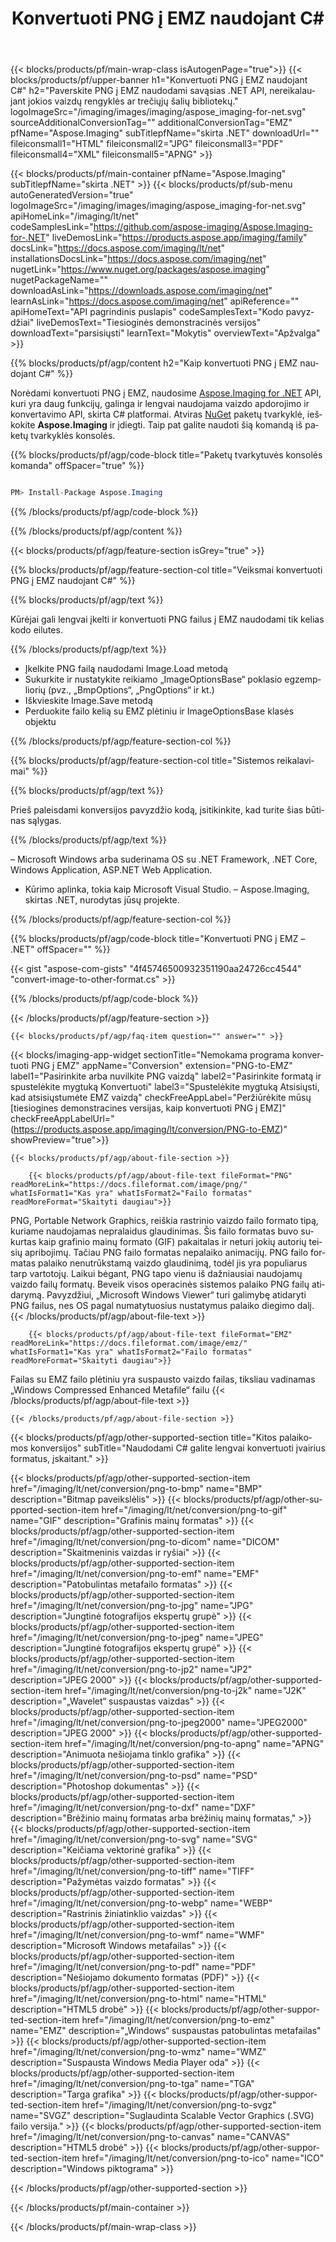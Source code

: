 ﻿---
title: Konvertuoti PNG į EMZ naudojant C# 
weight: 3920
url: /lt/net/conversion/png-to-emz/ 
lang: lt
langdirlevel: 2
locales: ja,it,zh-hant,ru,de,es,fr,nl,id,lt,pl,pt,vi,tr,ko,zh-hans,ar,hi,th,sv,cs,uk,he
description: C# konvertavimo iš PNG į EMZ pavyzdinis kodas. Naudokite API pavyzdinį kodą paketiniams PNG failams konvertuoti į EMZ VB.NET, Asp.NET arba bet kurioje .NET pagrįstoje programoje.
---

{{< blocks/products/pf/main-wrap-class isAutogenPage="true">}}
{{< blocks/products/pf/upper-banner h1="Konvertuoti PNG į EMZ naudojant C#" h2="Paverskite PNG į EMZ naudodami savąsias .NET API, nereikalaujant jokios vaizdų rengyklės ar trečiųjų šalių bibliotekų." logoImageSrc="/imaging/images/imaging/aspose_imaging-for-net.svg" sourceAdditionalConversionTag="" additionalConversionTag="EMZ" pfName="Aspose.Imaging" subTitlepfName="skirta .NET" downloadUrl="" fileiconsmall1="HTML" fileiconsmall2="JPG" fileiconsmall3="PDF" fileiconsmall4="XML" fileiconsmall5="APNG" >}}


{{< blocks/products/pf/main-container pfName="Aspose.Imaging" subTitlepfName="skirta .NET" >}}
{{< blocks/products/pf/sub-menu autoGeneratedVersion="true" logoImageSrc="/imaging/images/imaging/aspose_imaging-for-net.svg" apiHomeLink="/imaging/lt/net" codeSamplesLink="https://github.com/aspose-imaging/Aspose.Imaging-for-.NET" liveDemosLink="https://products.aspose.app/imaging/family" docsLink="https://docs.aspose.com/imaging/lt/net" installationsDocsLink="https://docs.aspose.com/imaging/net" nugetLink="https://www.nuget.org/packages/aspose.imaging" nugetPackageName="" downloadAsLink="https://downloads.aspose.com/imaging/net" learnAsLink="https://docs.aspose.com/imaging/net" apiReference="" apiHomeText="API pagrindinis puslapis" codeSamplesText="Kodo pavyzdžiai" liveDemosText="Tiesioginės demonstracinės versijos" downloadText="parsisiųsti" learnText="Mokytis" overviewText="Apžvalga" >}}

{{% blocks/products/pf/agp/content h2="Kaip konvertuoti PNG į EMZ naudojant C#" %}}

Norėdami konvertuoti PNG į EMZ, naudosime [Aspose.Imaging for .NET](https://products.aspose.com/imaging/net) API, kuri yra daug funkcijų, galinga ir lengvai naudojama vaizdo apdorojimo ir konvertavimo API, skirta C# platformai. Atviras [NuGet](https://www.nuget.org/packages/aspose.imaging) paketų tvarkyklė, ieškokite **Aspose.Imaging** ir įdiegti. Taip pat galite naudoti šią komandą iš paketų tvarkyklės konsolės.

{{% blocks/products/pf/agp/code-block title="Paketų tvarkytuvės konsolės komanda" offSpacer="true" %}}

```cs

PM> Install-Package Aspose.Imaging

```

{{% /blocks/products/pf/agp/code-block %}}

{{% /blocks/products/pf/agp/content %}}

{{< blocks/products/pf/agp/feature-section isGrey="true" >}}

{{% blocks/products/pf/agp/feature-section-col title="Veiksmai konvertuoti PNG į EMZ naudojant C#" %}}

{{% blocks/products/pf/agp/text %}}

Kūrėjai gali lengvai įkelti ir konvertuoti PNG failus į EMZ naudodami tik kelias kodo eilutes.

{{% /blocks/products/pf/agp/text %}}

+ Įkelkite PNG failą naudodami Image.Load metodą
+ Sukurkite ir nustatykite reikiamo „ImageOptionsBase“ poklasio egzempliorių (pvz., „BmpOptions“, „PngOptions“ ir kt.)
+ Iškvieskite Image.Save metodą
+ Perduokite failo kelią su EMZ plėtiniu ir ImageOptionsBase klasės objektu

{{% /blocks/products/pf/agp/feature-section-col %}}

{{% blocks/products/pf/agp/feature-section-col title="Sistemos reikalavimai" %}}

{{% blocks/products/pf/agp/text %}}

Prieš paleisdami konversijos pavyzdžio kodą, įsitikinkite, kad turite šias būtinas sąlygas.

{{% /blocks/products/pf/agp/text %}}

– Microsoft Windows arba suderinama OS su .NET Framework, .NET Core, Windows Application, ASP.NET Web Application.
- Kūrimo aplinka, tokia kaip Microsoft Visual Studio.
– Aspose.Imaging, skirtas .NET, nurodytas jūsų projekte.

{{% /blocks/products/pf/agp/feature-section-col %}}

{{% blocks/products/pf/agp/code-block title="Konvertuoti PNG į EMZ – .NET" offSpacer="" %}}

{{< gist "aspose-com-gists" "4f45746500932351190aa24726cc4544" "convert-image-to-other-format.cs" >}}

{{% /blocks/products/pf/agp/code-block %}}

{{< /blocks/products/pf/agp/feature-section >}}

    {{< blocks/products/pf/agp/faq-item question="" answer="" >}}

{{< blocks/imaging-app-widget
        sectionTitle="Nemokama programa konvertuoti PNG į EMZ"
        appName="Conversion"
        extension="PNG-to-EMZ"
        label1="Pasirinkite arba nuvilkite PNG vaizdą"
        label2="Pasirinkite formatą ir spustelėkite mygtuką Konvertuoti"
        label3="Spustelėkite mygtuką Atsisiųsti, kad atsisiųstumėte EMZ vaizdą"
        checkFreeAppLabel="Peržiūrėkite mūsų [tiesiogines demonstracines versijas, kaip konvertuoti PNG į EMZ]"
        checkFreeAppLabelUrl="(https://products.aspose.app/imaging/lt/conversion/PNG-to-EMZ)"
        showPreview="true">}}

    {{< blocks/products/pf/agp/about-file-section >}}
       
        {{< blocks/products/pf/agp/about-file-text fileFormat="PNG" readMoreLink="https://docs.fileformat.com/image/png/" whatIsFormat1="Kas yra" whatIsFormat2="Failo formatas" readMoreFormat="Skaityti daugiau">}}
PNG, Portable Network Graphics, reiškia rastrinio vaizdo failo formato tipą, kuriame naudojamas nepralaidus glaudinimas. Šis failo formatas buvo sukurtas kaip grafinio mainų formato (GIF) pakaitalas ir neturi jokių autorių teisių apribojimų. Tačiau PNG failo formatas nepalaiko animacijų. PNG failo formatas palaiko nenutrūkstamą vaizdo glaudinimą, todėl jis yra populiarus tarp vartotojų. Laikui bėgant, PNG tapo vienu iš dažniausiai naudojamų vaizdo failų formatų. Beveik visos operacinės sistemos palaiko PNG failų atidarymą. Pavyzdžiui, „Microsoft Windows Viewer“ turi galimybę atidaryti PNG failus, nes OS pagal numatytuosius nustatymus palaiko diegimo dalį.
        {{< /blocks/products/pf/agp/about-file-text >}}

        {{< blocks/products/pf/agp/about-file-text fileFormat="EMZ" readMoreLink="https://docs.fileformat.com/image/emz/" whatIsFormat1="Kas yra" whatIsFormat2="Failo formatas" readMoreFormat="Skaityti daugiau">}}
Failas su EMZ failo plėtiniu yra suspausto vaizdo failas, tiksliau vadinamas „Windows Compressed Enhanced Metafile“ failu
        {{< /blocks/products/pf/agp/about-file-text >}}

    {{< /blocks/products/pf/agp/about-file-section >}}

<!-- aboutfile Ends -->

{{< blocks/products/pf/agp/other-supported-section title="Kitos palaikomos konversijos" subTitle="Naudodami C# galite lengvai konvertuoti įvairius formatus, įskaitant." >}}

{{< blocks/products/pf/agp/other-supported-section-item href="/imaging/lt/net/conversion/png-to-bmp" name="BMP" description="Bitmap paveikslėlis" >}}
{{< blocks/products/pf/agp/other-supported-section-item href="/imaging/lt/net/conversion/png-to-gif" name="GIF" description="Grafinis mainų formatas" >}}
{{< blocks/products/pf/agp/other-supported-section-item href="/imaging/lt/net/conversion/png-to-dicom" name="DICOM" description="Skaitmeninis vaizdas ir ryšiai" >}}
{{< blocks/products/pf/agp/other-supported-section-item href="/imaging/lt/net/conversion/png-to-emf" name="EMF" description="Patobulintas metafailo formatas" >}}
{{< blocks/products/pf/agp/other-supported-section-item href="/imaging/lt/net/conversion/png-to-jpg" name="JPG" description="Jungtinė fotografijos ekspertų grupė" >}}
{{< blocks/products/pf/agp/other-supported-section-item href="/imaging/lt/net/conversion/png-to-jpeg" name="JPEG" description="Jungtinė fotografijos ekspertų grupė" >}}
{{< blocks/products/pf/agp/other-supported-section-item href="/imaging/lt/net/conversion/png-to-jp2" name="JP2" description="JPEG 2000" >}}
{{< blocks/products/pf/agp/other-supported-section-item href="/imaging/lt/net/conversion/png-to-j2k" name="J2K" description="„Wavelet“ suspaustas vaizdas" >}}
{{< blocks/products/pf/agp/other-supported-section-item href="/imaging/lt/net/conversion/png-to-jpeg2000" name="JPEG2000" description="JPEG 2000" >}}
{{< blocks/products/pf/agp/other-supported-section-item href="/imaging/lt/net/conversion/png-to-apng" name="APNG" description="Animuota nešiojama tinklo grafika" >}}
{{< blocks/products/pf/agp/other-supported-section-item href="/imaging/lt/net/conversion/png-to-psd" name="PSD" description="Photoshop dokumentas" >}}
{{< blocks/products/pf/agp/other-supported-section-item href="/imaging/lt/net/conversion/png-to-dxf" name="DXF" description="Brėžinio mainų formatas arba brėžinių mainų formatas," >}}
{{< blocks/products/pf/agp/other-supported-section-item href="/imaging/lt/net/conversion/png-to-svg" name="SVG" description="Keičiama vektorinė grafika" >}}
{{< blocks/products/pf/agp/other-supported-section-item href="/imaging/lt/net/conversion/png-to-tiff" name="TIFF" description="Pažymėtas vaizdo formatas" >}}
{{< blocks/products/pf/agp/other-supported-section-item href="/imaging/lt/net/conversion/png-to-webp" name="WEBP" description="Rastrinis žiniatinklio vaizdas" >}}
{{< blocks/products/pf/agp/other-supported-section-item href="/imaging/lt/net/conversion/png-to-wmf" name="WMF" description="Microsoft Windows metafailas" >}}
{{< blocks/products/pf/agp/other-supported-section-item href="/imaging/lt/net/conversion/png-to-pdf" name="PDF" description="Nešiojamo dokumento formatas (PDF)" >}}
{{< blocks/products/pf/agp/other-supported-section-item href="/imaging/lt/net/conversion/png-to-html" name="HTML" description="HTML5 drobė" >}}
{{< blocks/products/pf/agp/other-supported-section-item href="/imaging/lt/net/conversion/png-to-emz" name="EMZ" description="„Windows“ suspaustas patobulintas metafailas" >}}
{{< blocks/products/pf/agp/other-supported-section-item href="/imaging/lt/net/conversion/png-to-wmz" name="WMZ" description="Suspausta Windows Media Player oda" >}}
{{< blocks/products/pf/agp/other-supported-section-item href="/imaging/lt/net/conversion/png-to-tga" name="TGA" description="Targa grafika" >}}
{{< blocks/products/pf/agp/other-supported-section-item href="/imaging/lt/net/conversion/png-to-svgz" name="SVGZ" description="Suglaudinta Scalable Vector Graphics (.SVG) failo versija." >}}
{{< blocks/products/pf/agp/other-supported-section-item href="/imaging/lt/net/conversion/png-to-canvas" name="CANVAS" description="HTML5 drobė" >}}
{{< blocks/products/pf/agp/other-supported-section-item href="/imaging/lt/net/conversion/png-to-ico" name="ICO" description="Windows piktograma" >}}

{{< /blocks/products/pf/agp/other-supported-section >}}

{{< /blocks/products/pf/main-container >}}
    
{{< /blocks/products/pf/main-wrap-class >}}

